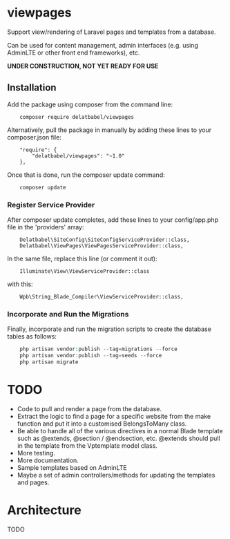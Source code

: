# viewpages

Support view/rendering of Laravel pages and templates from a database.

Can be used for content management, admin interfaces (e.g. using AdminLTE or other
front end frameworks), etc.

**UNDER CONSTRUCTION, NOT YET READY FOR USE**

## Installation

Add the package using composer from the command line:

```
    composer require delatbabel/viewpages
```

Alternatively, pull the package in manually by adding these lines to your composer.json file:

```
    "require": {
        "delatbabel/viewpages": "~1.0"
    },
```

Once that is done, run the composer update command:

```
    composer update
```

### Register Service Provider

After composer update completes, add these lines to your config/app.php file in the 'providers' array:

```
    Delatbabel\SiteConfig\SiteConfigServiceProvider::class,
    Delatbabel\ViewPages\ViewPagesServiceProvider::class,
```

In the same file, replace this line (or comment it out):

```
    Illuminate\View\ViewServiceProvider::class
```

with this:

```
    Wpb\String_Blade_Compiler\ViewServiceProvider::class,
```

### Incorporate and Run the Migrations

Finally, incorporate and run the migration scripts to create the database tables as follows:

```php
    php artisan vendor:publish --tag=migrations --force
    php artisan vendor:publish --tag=seeds --force
    php artisan migrate
```

# TODO

* Code to pull and render a page from the database.
* Extract the logic to find a page for a specific website from the make function and put
  it into a customised BelongsToMany class.
* Be able to handle all of the various directives in a normal Blade template
  such as @extends, @section / @endsection, etc.  @extends should pull in
  the template from the Vptemplate model class.
* More testing.
* More documentation.
* Sample templates based on AdminLTE
* Maybe a set of admin controllers/methods for updating the templates and pages.

# Architecture

TODO
